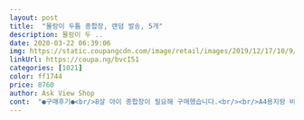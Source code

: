 ```yaml
---
layout: post 
title:  "몰랑이 두툼 종합장, 랜덤 발송, 5개" 
description: 몰랑이 두 ..
date: 2020-03-22 06:39:06 
img: https://static.coupangcdn.com/image/retail/images/2019/12/17/10/9/a657bc1b-2b31-43c1-8792-2fd49c7c877d.jpg 
linkUrl: https://coupa.ng/bvcI51 
categories: [1021] 
color: ff1744 
price: 8760 
author: Ask View Shop 
cont:  "●구매후기●<br/>8살 아이 종합장이 필요해 구매했습니다.<br/><br/>A4용지랑 비교하면 약간 작은 크기입니다.<br/><br/>♡매수:40장 이상<br/>♡제조연월: 2019년12월<br/>♡종류: 마녀몰랑이,빨간망토몰랑이,돼지몰랑이 3 종류 5권세트<br/>그리고 스프링자체가 일반 종합장하고는 다르게 몰랑이 종합장은 스프링이 여유있게 넓고 커서 아이들이 종이를 넘길때에도 안정적이고 쉽게 넘길수 있을거 같아요 ! 그리고 겉표지 면 자체가 코팅이 되어있어서 그런지 되게 매끈하고 손으로 집을때 부드러워서 촉감도 너무 좋습니다 ㅎㅎ 애들 새학기나 신학기선물이라던지 입학선물로 딱 일거같네요 ㅎㅎ<br/>그치만 잘 써요 또 ㅋㅋ<br/>글씨 적으면서 힘을 꽉 줘서 적다보니<br/>금방 사용하니까 낱권은 안사고 묶음으로 사게됩니다.<br/><br/>기존의 얇은 종이가 아니라 스케치북 처럼<br/>두꺼운 종이로 40장이 넘어가니 편하게 사용합니다.<br/><br/>두꺼워서 비치지 않는 종이라 아주 좋습니다.<br/><br/>뒤에 학교 학년 반 번호 이름 적는 부분이 있어서<br/>뒷면의 색칠공부를 더 좋아하네요 .<br/><br/>따로 매직으로 쓰거나 라벨지 안 붙여도 되서 좋습니다.<br/><br/>막상 받으니 앞 표지보다는<br/>맨 뒤에 보면 색칠공부 하겠금 되어있는데 애들이 재밌게 색칠공부도 할수있고 학년,반,번호,이름도 크게 써 있어서 무엇보다 잃어버릴 일은 없을거 같네요 ㅎㅎ 다음에 종합장이나 스케치북 살 일 있으면 무조건 몰랑이 두툼 종합장 구매 할 예정입니다 ~~!!<br/>몰랑이 노트는 3종류<br/>몰랑이도 귀엽고요.<br/><br/>문방구에서 사면 두꺼운 건 한 권 3000<br/> -3500원 하고 성인 노트가격 버금갑니다.<br/><br/>빨강 분홍 네이비색 입니다.<br/><br/>사이즈가 스케치북보다 작으니 휴대하기도 좋습니다.<br/><br/>상품평을 참고했는데... <br/>.<br/> 골고루 올줄 알았는데... <br/>.<br/><br/>아무리 랜덤이라도 한가지 디자인은 아예 오지도 않았어요ㅠㅠ<br/>아이가 너무 슬퍼했답니다.<br/><br/>아이가 디자인을 보더니 이 제품으로 골랐어요.<br/><br/>애기가 좋아하는 게 다르면 어쩌지싶었는데<br/>애기들이 수학풀거나 글 적을 때 꼼꼼히 적으려고<br/>얇은건 뒤에 자국이 남는데 이건 두꺼워서 그럴 일은 없겠습니다.<br/><br/>요새 종합장 두꺼운건 정말 비싼데 5권 묶음에 가격 저렴이라 맘에 듭니다.<br/><br/>이건 40장이라 넉넉합니다.<br/><br/>이번에 초등학교 입학하는 조카들이 있어서 구매 했는데 제가 본 종합장중에선 최고인듯 해요!<br/>일기장처럼, 낙서장처럼, 스케치북처럼 여러모로 잘 사용하고 있어요.<br/><br/>일단 일반 종합장에 비해서 종이자체가 두꺼운감이 있고 일단 매수가 40매 이상이라서 오래 쓸수있는점 이랄까요?<br/>제일 가지고 싶었던 디자인만 쏙빼고 두가지 디자인으로 왔네요ㅠㅠ<br/>종이도 도화지 느낌이라 찢어서 데칼코마니 등의 미술놀이도 하고<br/>참고하세요.<br/><br/>첫구매입니다.<br/><br/>초등학생 학교 준비물입니다.<br/><br/>캐릭터 효과가 크네요.<br/><br/>표지는 어디 창고에 쌓여있다 왔는지 오염이 군데군데 있어요.<br/><br/>학교에서 종합장 30장 이상을 가져오라고하는데<br/>확실히 국산이라 두껍고 좋습니다.<br/><br/>" 
---
```

